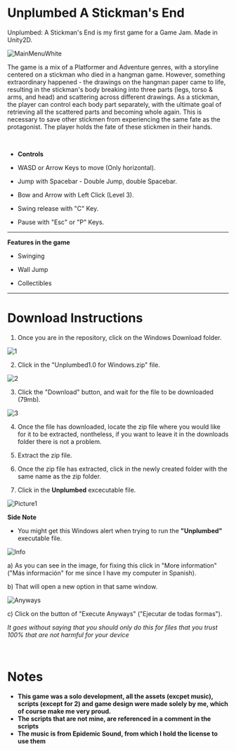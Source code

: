 # Unplumbed A Stickman's End
 Unplumbed: A Stickman's End is my first game for a Game Jam. Made in Unity2D. 
 
 ![MainMenuWhite](https://user-images.githubusercontent.com/91339821/219978364-bf2b5b05-1ea9-4c4b-831d-a57d7efd8d56.png)

 
The game is a mix of a Platformer and Adventure genres, with a storyline centered on a stickman who died in a hangman game. However, something extraordinary happened - the drawings on the hangman paper came to life, resulting in the stickman's body breaking into three parts (legs, torso & arms, and head) and scattering across different drawings. As a stickman, the player can control each body part separately, with the ultimate goal of retrieving all the scattered parts and becoming whole again. This is necessary to save other stickmen from experiencing the same fate as the protagonist. The player holds the fate of these stickmen in their hands.

‏‏‎ ‎

- **Controls**

- WASD or Arrow Keys to move (Only horizontal).
- Jump with Spacebar - Double Jump, double Spacebar.
- Bow and Arrow with Left Click (Level 3).
- Swing release with "C" Key.
- Pause with "Esc" or "P" Keys.

-------------------------------------------------------------------------------------------------------

**Features in the game**

- Swinging

- Wall Jump

- Collectibles

-------------------------------------------------------------------------------------------------------

# Download Instructions

1. Once you are in the repository, click on the Windows Download folder.

![1](https://user-images.githubusercontent.com/91339821/219979035-8122acfe-599f-4d61-aab4-8976e07a0efd.png)


2. Click in the "Unplumbed1.0 for Windows.zip" file.

![2](https://user-images.githubusercontent.com/91339821/219979029-0b1b67cf-eaeb-4b6f-856f-70a87b514d76.png)


3. Click the "Download" button, and wait for the file to be downloaded (79mb).

![3](https://user-images.githubusercontent.com/91339821/219979021-a1605361-47de-4dbb-89cb-fef81d17af66.png)


4. Once the file has downloaded, locate the zip file where you would like for it to be extracted, nontheless, if you want to leave it in the downloads folder there is not a problem.

5. Extract the zip file.

6. Once the zip file has extracted, click in the newly created folder with the same name as the zip folder.

7. Click in the **Unplumbed** excecutable file.

![Picture1](https://user-images.githubusercontent.com/91339821/219979011-78c3069b-c890-4dbb-bcb2-fac1979f4afd.png)

**Side Note**

- You might get this Windows alert when trying to run the **"Unplumbed"** executable file.

![Info](https://user-images.githubusercontent.com/91339821/219980300-555d7b35-9efb-4233-b244-67e9d9fe0fb2.png)

a) As you can see in the image, for fixing this click in "More information" ("Más información" for me since I have my computer in Spanish).

b) That will open a new option in that same window.

![Anyways](https://user-images.githubusercontent.com/91339821/219980383-61fff4b3-495b-44ba-92f4-4812b256e136.png)

c) Click on the button of "Execute Anyways" ("Ejecutar de todas formas").

_It goes without saying that you should only do this for files that you trust 100% that are not harmful for your device_


‏‏‎ ‎


# Notes

- **This game was a solo development, all the assets (excpet music), scripts (except for 2) and game design were made solely by me, which of course make me very proud.**
- **The scripts that are not mine, are referenced in a comment in the scripts**
- **The music is from Epidemic Sound, from which I hold the license to use them**



